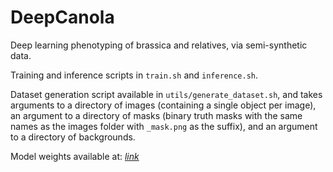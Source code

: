 # DeepCanola
Deep learning phenotyping of brassica and relatives, via semi-synthetic data.

Training and inference scripts in `train.sh` and `inference.sh`.

Dataset generation script available in `utils/generate_dataset.sh`, and takes arguments to a directory of images (containing a single object per image), an argument to a directory of masks (binary truth masks with the same names as the images folder with ``_mask.png`` as the suffix), and an argument to a directory of backgrounds.

Model weights available at: [*link*](https://www.dropbox.com/scl/fi/0gvfptco8qggsdimoybmi/deepcanola.pth?rlkey=9n84rdk8dlpbwm3t1js655d88&dl=0)

